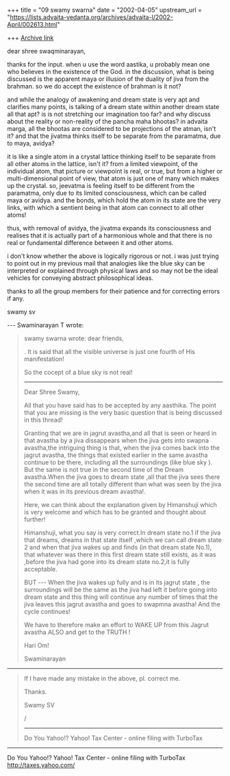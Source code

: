 +++
title = "09 swamy swarna"
date = "2002-04-05"
upstream_url = "https://lists.advaita-vedanta.org/archives/advaita-l/2002-April/002613.html"

+++
[Archive link](https://lists.advaita-vedanta.org/archives/advaita-l/2002-April/002613.html)

dear shree swaqminarayan,

thanks for the input. when u use the word aastika, u
probably mean one who believes in the existence of the
God. in the discussion, what is being discussed is the
apparent maya or illusion of the duality of jiva from
the brahman. so we do accept the existence of brahman
is it not?

and while the analogy of awakening and dream state is
very apt and clarifies many points, is talking of a
dream state within another dream state all that apt?
is is not stretching our imagination too far? and why
discuss about the reality or non-reality of the pancha
maha bhootas? in advaita marga, all the bhootas are
considered to be projections of the atman, isn't it?
and that the jivatma thinks itself to be separate from
the paramatma, due to maya, avidya?

it is like a single atom in a crystal lattice thinking
itself to be separate from all other atoms in the
lattice, isn't it? from a limited viewpoint, of the
individual atom, that picture or viewpoint is real, or
true, but from a higher or multi-dimensional point of
view, that atom is just one of many which makes up the
crystal. so, jeevatma is feeling itself to be
different from the paramatma, only due to its limited
consciousness, which can be called maya or avidya. and
the bonds, which hold the atom in its state are the
very links, with which a sentient being in that atom
can connect to all other atoms!

thus, with removal of avidya, the jivatma expands its
consciousness and realises that it is actually part of
a harmonious whole and that there is no real or
fundamental difference between it and other atoms.

i don't know whether the above is logically rigorous
or not. i was just trying to point out in my previous
mail that analogies like the blue sky can be
interpreted or explained through physical laws and so
may not be the ideal vehicles for conveying abstract
philosophical ideas.

thanks to all the group members for their patience and
for correcting errors if any.

swamy sv


--- Swaminarayan T <tvswaminarayan at YAHOO.COM> wrote:
>
>
>   swamy swarna <swamyswarna at YAHOO.COM> wrote:
> dear friends,
>
> . It is said
> that all the visible universe is just one fourth of
> His manifestation!
>
> So
> the cocept of a blue sky is not real!
>
> ---------------------------------
>
> Dear Shree Swamy,
>
> All that you have said has to be accepted by any
> aasthika. The point that you are missing is the very
> basic question that is being discussed in this
> thread!
>
> Granting that we are in jagrut avastha,and all that
> is seen or heard in that avastha by a jiva
> dissappears when the jiva gets into  swapna
> avastha,the intriguing thing is that, when the jiva
> comes back into the jagrut avastha, the things that
> existed earlier in the same avastha continue to be
> there, including all the surroundings  (like blue
> sky ). But the same is not true in the second time
> of the Dream avastha.When the jiva goes to dream
> state ,all that the jiva sees there the second time
> are all totally different than what was seen by the
> jiva when it was in  its previous dream avastha!.
>
> Here, we can think about the explanation given by
> Himanshuji which is very welcome and which has to be
> granted and thought about further!
>
> Himanshuji, what you say is very correct.In dream
> state no.1 if the jiva that dreams, dreams in that
> state itself ,which we can call dream state 2 and
> when that jiva wakes up and finds (in that  dream
> state No.1), that whatever  was there in this first
> dream state still exists, as it was ,before the jiva
> had gone into its dream state no.2,it is fully
> acceptable.
>
>    BUT --- When the jiva wakes up fully and is in
> its jagrut state , the surroundings will be the
> same as the jiva had left it before going into dream
> state and this thing will continue any number of
> times that the jiva leaves this jagrut avastha and
> goes to  swapmna avastha!    And the cycle
> continues!
>
> We have to therefore make an effort to WAKE UP from
> this Jagrut avastha ALSO and get to the TRUTH !
>
> Hari Om!
>
> Swaminarayan
>
>
-------------------------------------------------------------
>
> If I have made any mistake in the above, pl. correct
> me.
>
> Thanks.
>
> Swamy SV
>
>
> /
>
>
>
> ---------------------------------
> Do You Yahoo!?
> Yahoo! Tax Center - online filing with TurboTax


__________________________________________________
Do You Yahoo!?
Yahoo! Tax Center - online filing with TurboTax
http://taxes.yahoo.com/

